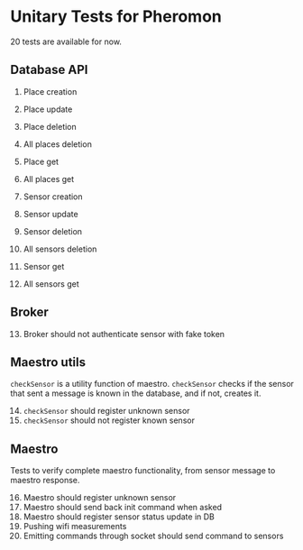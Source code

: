 
# Unitary Tests for Pheromon

20 tests are available for now.

  ## Database API
  
1. Place creation
2. Place update
3. Place deletion
4. All places deletion
5. Place get
6. All places get

7. Sensor creation
8. Sensor update
9. Sensor deletion
10. All sensors deletion
11. Sensor get
12. All sensors get

  ## Broker
  
13. Broker should not authenticate sensor with fake token

  ## Maestro utils
  
  `checkSensor` is a utility function of maestro. `checkSensor` checks if the sensor that sent a message is known in the database, and if not, creates it.

14. `checkSensor` should register unknown sensor
15. `checkSensor` should not register known sensor

  ## Maestro
  
  Tests to verify complete maestro functionality, from sensor message to maestro response.

16. Maestro should register unknown sensor
17. Maestro should send back init command when asked
18. Maestro should register sensor status update in DB
19. Pushing wifi measurements
20. Emitting commands through socket should send command to sensors
